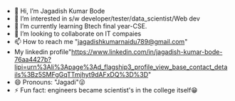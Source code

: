 - 👋 Hi, I’m Jagadish Kumar Bode
- 👀 I’m interested in s/w developer/tester/data_scientist/Web dev
- 🌱 I’m currently learning Btech final year-CSE.
- 💞️ I’m looking to collaborate on IT compaies
- 📫 How to reach me "jagadishkumarnaidu789@gmail.com"
- My linkedin profile"https://www.linkedin.com/in/jagadish-kumar-bode-76aa4427b?lipi=urn%3Ali%3Apage%3Ad_flagship3_profile_view_base_contact_details%3Bz5SMFgGqTTmjhyt9dAFxDQ%3D%3D"
- 😄 Pronouns: "Jagadi"😜
- ⚡ Fun fact: engineers became scientist's in the college itself😁

<!---
jagadish789/jagadish789 is a ✨ special ✨ repository because its `README.md` (this file) appears on your GitHub profile.
You can click the Preview link to take a look at your changes.
--->
